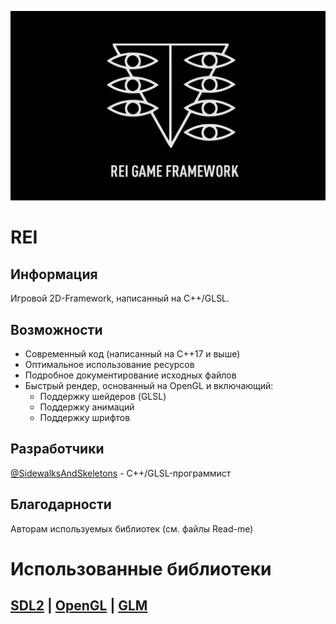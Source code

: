 ![Logo](Stuff/Logo.png?raw=true)

# REI
## Информация
Игровой 2D-Framework, написанный на С++/GLSL.

## Возможности
* Современный код (написанный на С++17 и выше)
* Оптимальное использование ресурсов
* Подробное документирование исходных файлов
* Быстрый рендер, основанный на OpenGL и включающий:
	- Поддержку шейдеров (GLSL)
	- Поддержку анимаций
	- Поддержку шрифтов

## Разработчики
[@SidewalksAndSkeletons](https://www.github.com/sidewalksandskeletons) - С++/GLSL-программист

## Благодарности
Авторам используемых библиотек (см. файлы Read-me)

# Использованные библиотеки
## [SDL2](https://www.libsdl.org/download-2.0.php) | [OpenGL](https://www.opengl.org/) | [GLM](https://www.opengl.org/sdk/libs/GLM/)